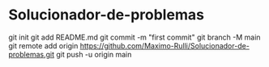 # Solucionador-de-problemas
git init
git add README.md
git commit -m "first commit"
git branch -M main
git remote add origin https://github.com/Maximo-Rulli/Solucionador-de-problemas.git
git push -u origin main
